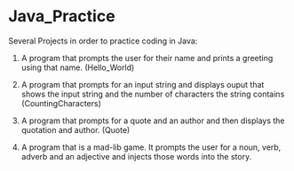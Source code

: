 # Java_Practice

Several Projects in order to practice coding in Java: 

1. A program that prompts the user for their name and prints a greeting using that name. (Hello_World)

2. A program that prompts for an input string and displays ouput that shows the input string and the number of characters the string contains (CountingCharacters)

3. A program that prompts for a quote and an author and then displays the quotation and author. (Quote)

4. A program that is a mad-lib game. It prompts the user for a noun, verb, adverb and an adjective and injects those words into the story.
